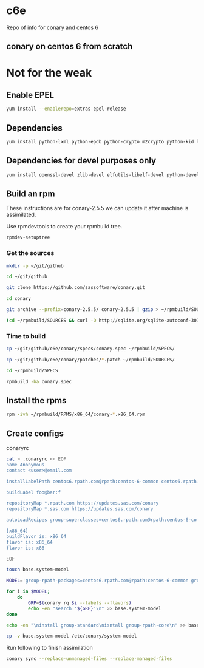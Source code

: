 # c6e
Repo of info for conary and centos 6 

conary on centos 6 from scratch
-------------------------------

Not for the weak
=================

## Enable EPEL

```sh
yum install --enablerepo=extras epel-release
```

## Dependencies

```sh
yum install python-lxml python-epdb python-crypto m2crypto python-kid libxslt
```

## Dependencies for devel purposes only

```sh
yum install openssl-devel zlib-devel elfutils-libelf-devel python-devel gcc make automake procps rpmdevtools
```

## Build an rpm

These instructions are for conary-2.5.5 we can update it after machine is assimilated.

Use rpmdevtools to create your rpmbuild tree.

```sh
rpmdev-setuptree
```

### Get the sources

```sh
mkdir -p ~/git/github

cd ~/git/github

git clone https://github.com/sassoftware/conary.git

cd conary

git archive --prefix=conary-2.5.5/ conary-2.5.5 | gzip > ~/rpmbuild/SOURCES/conary-2.5.5.tar.gz

(cd ~/rpmbuild/SOURCES && curl -O http://sqlite.org/sqlite-autoconf-3071201.tar.gz)
```

### Time to build

```sh
cp ~/git/github/c6e/conary/specs/conary.spec ~/rpmbuild/SPECS/

cp ~/git/github/c6e/conary/patches/*.patch ~/rpmbuild/SOURCES/

cd ~/rpmbuild/SPECS

rpmbuild -ba conary.spec
```

## Install the rpms

```sh
rpm -ivh ~/rpmbuild/RPMS/x86_64/conary-*.x86_64.rpm
```

## Create configs

conaryrc

```bash
cat > .conaryrc << EOF
name Anonymous
contact <user>@email.com

installLabelPath centos6.rpath.com@rpath:centos-6-common centos6.rpath.com@rpath:centos-6e

buildLabel foo@bar:f

repositoryMap *.rpath.com https://updates.sas.com/conary
repositoryMap *.sas.com https://updates.sas.com/conary

autoLoadRecipes group-superclasses=centos6.rpath.com@rpath:centos-6-common

[x86_64]
buildFlavor is: x86_64
flavor is: x86_64
flavor is: x86

EOF
```

```bash
touch base.system-model

MODEL='group-rpath-packages=centos6.rpath.com@rpath:centos-6-common group-os=centos6.rpath.com@rpath:centos-6e'

for i in $MODEL;
    do
        GRP=$(conary rq $i --labels --flavors)
        echo -en "search '${GRP}'\n" >> base.system-model
done

echo -en "\ninstall group-standard\nisntall group-rpath-core\n" >> base.system-model

cp -v base.system-model /etc/conary/system-model

```

Run following to finish assimilation

```bash
conary sync --replace-unmanaged-files --replace-managed-files

```

